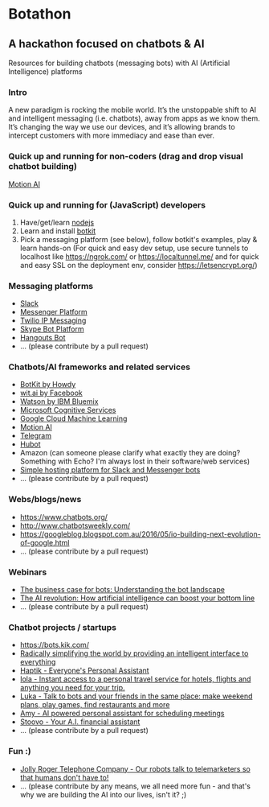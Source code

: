 # Botathon
## A hackathon focused on chatbots & AI

Resources for building chatbots (messaging bots) 
with AI (Artificial Intelligence) platforms

### Intro
A new paradigm is rocking the mobile world. It’s the unstoppable shift to AI and intelligent messaging (i.e. chatbots), away from apps as we know them. It’s changing the way we use our devices, and it’s allowing brands to intercept customers with more immediacy and ease than ever.

### Quick up and running for non-coders (drag and drop visual chatbot building)
[Motion AI](https://www.motion.ai/)

### Quick up and running for (JavaScript) developers
1. Have/get/learn [nodejs](https://nodejs.org/)
2. Learn and install [botkit](https://github.com/howdyai/botkit)
3. Pick a messaging platform (see below), follow botkit's examples, play & learn hands-on (For quick and easy dev setup, use secure tunnels to localhost like https://ngrok.com/ or https://localtunnel.me/ and for quick and easy SSL on the deployment env, consider https://letsencrypt.org/)

### Messaging platforms
* [Slack](https://api.slack.com/bot-users)
* [Messenger Platform](https://developers.facebook.com/products/messenger/)
* [Twilio IP Messaging](https://www.twilio.com/docs/api/ip-messaging)
* [Skype Bot Platform](https://developer.microsoft.com/en-us/skype/bots)
* [Hangouts Bot](https://github.com/hangoutsbot/hangoutsbot)
* ... (please contribute by a pull request) 

### Chatbots/AI frameworks and related services
* [BotKit by Howdy](https://github.com/howdyai/botkit)
* [wit.ai by Facebook](https://wit.ai/)
* [Watson by IBM Bluemix](https://new-console.ng.bluemix.net/)
* [Microsoft Cognitive Services](https://www.microsoft.com/cognitive-services/en-us/apis)
* [Google Cloud Machine Learning](https://www.tensorflow.org/)
* [Motion AI](https://www.motion.ai/)
* [Telegram](https://telegram.org/)
* [Hubot](https://hubot.github.com/)
* Amazon (can someone please clarify what exactly they are doing? Something with Echo? I'm always lost in their software/web services)
* [Simple hosting platform for Slack and Messenger bots](https://beepboophq.com/)
* ... (please contribute by a pull request)

### Webs/blogs/news
* https://www.chatbots.org/
* http://www.chatbotsweekly.com/
* https://googleblog.blogspot.com.au/2016/05/io-building-next-evolution-of-google.html
* ... (please contribute by a pull request)

### Webinars
* [The business case for bots: Understanding the bot landscape](https://www.brighttalk.com/webcast/12339/207823)
* [The AI revolution: How artificial intelligence can boost your bottom line](https://www.brighttalk.com/webcast/12339/207825)
* ... (please contribute by a pull request)

### Chatbot projects / startups
* https://bots.kik.com/
* [Radically simplifying the world by providing an intelligent interface to everything](http://viv.ai/)
* [Haptik - Everyone's Personal Assistant](http://haptik.co/)
* [lola - Instant access to a personal travel service for hotels, flights and anything you need for your trip.](https://www.lolatravel.com/)
* [Luka - Talk to bots and your friends in the same place: make weekend plans, play games, find restaurants and more](https://luka.ai/)
* [Amy - AI powered personal assistant for scheduling meetings](https://x.ai/)
* [Stoovo - Your A.I. financial assistant](http://stoovo.com/)
* ... (please contribute by a pull request)

### Fun :)
* [Jolly Roger Telephone Company - Our robots talk to telemarketers so that humans don't have to!](http://www.jollyrogertelco.com/)
* ... (please contribute by any means, we all need more fun - and that's why we are building the AI into our lives, isn't it? ;)
